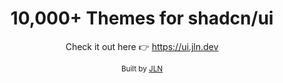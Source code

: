 <h1 align="center">10,000+ Themes for shadcn/ui</h1>
<p align="center">Check it out here 👉 <a href="https://ui.jln.dev">https://ui.jln.dev</a></p>

<p align="center">
<sub>
  Built by <a href="https://x.com/jlndev">JLN</a>
</sub>
</p>
